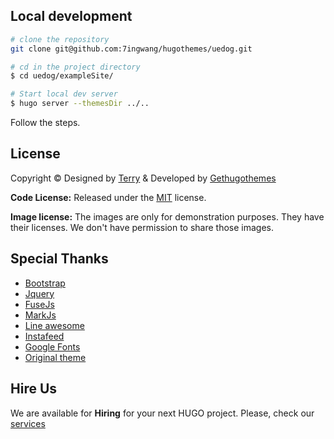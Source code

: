 ## Local development

```bash
# clone the repository
git clone git@github.com:7ingwang/hugothemes/uedog.git

# cd in the project directory
$ cd uedog/exampleSite/

# Start local dev server
$ hugo server --themesDir ../..
```
Follow the steps.

<!-- licence -->
## License
Copyright &copy; Designed by [Terry](https://terry.wang) & Developed by
[Gethugothemes](https://uedog.com)

**Code License:** Released under the [MIT](https://github.com/yourname/yourtheme/blob/master/LICENSE) license.

**Image license:** The images are only for demonstration purposes. They have their licenses. We don't have permission to
share those images.

<!-- resources -->
## Special Thanks
- [Bootstrap](https://getbootstrap.com)
- [Jquery](https://jquery.com)
- [FuseJs](https://fusejs.io)
- [MarkJs](https://markjs.io/)
- [Line awesome](https://icons8.com/line-awesome)
- [Instafeed](https://instafeedjs.com/)
- [Google Fonts](https://fonts.google.com/)
- [Original theme](https://github.com/gethugothemes/bookworm-light/)

## Hire Us
We are available for **Hiring** for your next HUGO project. Please, check our
[services](https://uedog.com/services/)

